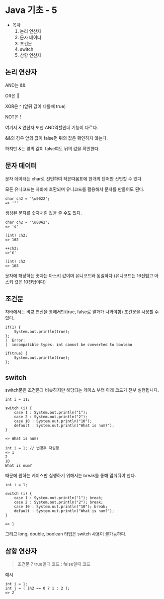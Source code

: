 # Java 기초 - 5

- 목차
    1. 논리 연산자
    2. 문자 데이터
    3. 조건문
    4. switch
    5. 삼항 연산자

## 논리 연산자

AND는 &&

OR은 ||

XOR은 ^ (앞뒤 값이 다를때 true)

NOT은 !

여기서 & 연산자 또한 AND역할인데 기능이 다르다.

&&의 경우 앞의 값이 false면 뒤의 값은 확인하지 않는다.

하지만 &는 앞의 값이 false여도 뒤의 값을 확인한다.

## 문자 데이터

문자 데이터는 char로 선언하여 작은따옴표에 한개의 단어만 선언할 수 있다.

모든 유니코드는 자바에 호환되며 유니코드를 활용해서 문자를 만들어도 된다.

```
char ch2 = '\u0022';
=> '"'
```

생성된 문자를 숫자처럼 값을 줄 수도 있다.

```
char ch2 = '\u00A2';
=> '¢'

(int) ch2;
=> 162

++ch2;
=>'£'

(int) ch2
=> 163
```

문자에 해당하는 숫자는 아스키 값이며 유니코드와 동일하다.(유니코드는 16진법고 아스키 값은 10진법이다)

## 조건문

자바에서는 비교 연산을 통해서만(true, false로 결과가 나와야함) 조건문을 사용할 수 있다.

```
if(1) {
    System.out.println(true);
};
|  Error:
|  incompatible types: int cannot be converted to boolean

if(true) {
    System.out.println(true);
};
```

## switch

switch문은 조건문과 비슷하지만 해당되는 케이스 부터 아래 코드가 전부 실행됩니다.

```
int i = 11;

switch (i) {
    case 1 : System.out.println("1");
    case 2 : System.out.println("2");
    case 10 : System.out.println("10");
    default : System.out.println("What is num?");
}

=> What is num?

int i = 1; // 변경후 재실행
=> 1
2
10
What is num?
```

때문에 원하는 케이스만 실행하기 위해서는 break를 통해 멈춰줘야 한다.

```
int i = 1;

switch (i) {
    case 1 : System.out.println("1"); break;
    case 2 : System.out.println("2"); break;
    case 10 : System.out.println("10"); break;
    default : System.out.println("What is num?");
}

=> 1
```

그리고 long, double, boolean 타입은 switch 사용이 불가능하다.

## 삼항 연산자

> 조건문 ? true일때 코드 : false일때 코드

예시

```
int i = 1;
int j = ( i%2 == 0 ? 1 : 2 );
=> 2
```